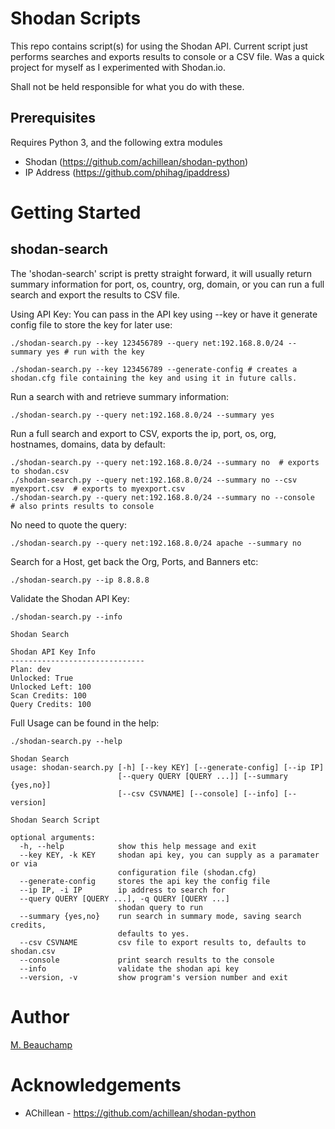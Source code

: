 # Shodan Scripts

This repo contains script(s) for using the Shodan API.  Current script just performs searches and exports results to console or a CSV file.  Was a quick project for myself as I experimented with Shodan.io.

Shall not be held responsible for what you do with these.

## Prerequisites

Requires Python 3, and the following extra modules
- Shodan (https://github.com/achillean/shodan-python)
- IP Address (https://github.com/phihag/ipaddress)

# Getting Started

## shodan-search

The 'shodan-search' script is pretty straight forward, it will usually return summary information for port, os, country, org, domain, or you can run a full search and export the results to CSV file.  

Using API Key:
You can pass in the API key using --key or have it generate config file to store the key for later use:

```console
./shodan-search.py --key 123456789 --query net:192.168.8.0/24 --summary yes # run with the key

./shodan-search.py --key 123456789 --generate-config # creates a shodan.cfg file containing the key and using it in future calls.
```

Run a search with and retrieve summary information:

```console
./shodan-search.py --query net:192.168.8.0/24 --summary yes
```

Run a full search and export to CSV, exports the ip, port, os, org, hostnames, domains, data by default:

```console
./shodan-search.py --query net:192.168.8.0/24 --summary no  # exports to shodan.csv
./shodan-search.py --query net:192.168.8.0/24 --summary no --csv myexport.csv  # exports to myexport.csv
./shodan-search.py --query net:192.168.8.0/24 --summary no --console  # also prints results to console
```

No need to quote the query:

```console
./shodan-search.py --query net:192.168.8.0/24 apache --summary no  
```

Search for a Host, get back the Org, Ports, and Banners etc:

```console
./shodan-search.py --ip 8.8.8.8
```

Validate the Shodan API Key:

```console
./shodan-search.py --info

Shodan Search

Shodan API Key Info
------------------------------
Plan: dev
Unlocked: True
Unlocked Left: 100
Scan Credits: 100
Query Credits: 100
```

Full Usage can be found in the help:

```console
./shodan-search.py --help

Shodan Search
usage: shodan-search.py [-h] [--key KEY] [--generate-config] [--ip IP]
                        [--query QUERY [QUERY ...]] [--summary {yes,no}]
                        [--csv CSVNAME] [--console] [--info] [--version]

Shodan Search Script

optional arguments:
  -h, --help            show this help message and exit
  --key KEY, -k KEY     shodan api key, you can supply as a paramater or via
                        configuration file (shodan.cfg)
  --generate-config     stores the api key the config file
  --ip IP, -i IP        ip address to search for
  --query QUERY [QUERY ...], -q QUERY [QUERY ...]
                        shodan query to run
  --summary {yes,no}    run search in summary mode, saving search credits,
                        defaults to yes.
  --csv CSVNAME         csv file to export results to, defaults to shodan.csv
  --console             print search results to the console
  --info                validate the shodan api key
  --version, -v         show program's version number and exit
  ```

# Author
[M. Beauchamp](https://github.com/beauchompers)


# Acknowledgements
- AChillean - https://github.com/achillean/shodan-python